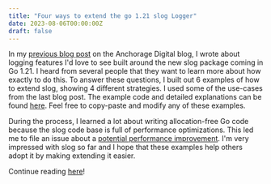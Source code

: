 ```yaml
---
title: "Four ways to extend the go 1.21 slog Logger"
date: 2023-08-06T00:00:00Z
draft: false
---
```


In my [previous blog post](https://medium.com/anchorage/three-logging-features-to-improve-your-slog-f72300a7fb66) on the Anchorage Digital blog, I wrote about logging features I'd love to see built around the new slog package coming in Go 1.21. I heard from several people that they want to learn more about how exactly to do this. To answer these questions, I built out 6 examples of how to extend slog, showing 4 different strategies. I used some of the use-cases from the last blog post. The example code and detailed explanations can be found [here](https://github.com/vikstrous/slogexamples/). Feel free to copy-paste and modify any of these examples.

During the process, I learned a lot about writing allocation-free Go code because the slog code base is full of performance optimizations. This led me to file an issue about a [potential performance improvement](https://github.com/golang/go/issues/61774). I'm very impressed with slog so far and I hope that these examples help others adopt it by making extending it easier.

Continue reading [here](https://github.com/vikstrous/slogexamples/)!